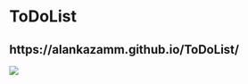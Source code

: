 # ToDoList
<h2><a>https://alankazamm.github.io/ToDoList/</a></h2>

<img src="https://user-images.githubusercontent.com/61434161/202249467-ea03f9e7-7d22-436a-b36b-3c78b2ce88e0.png">


